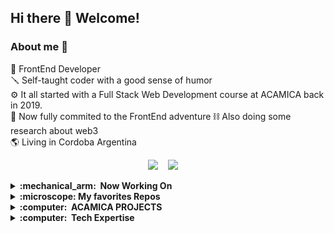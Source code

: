 ## Hi there 👋  Welcome!

### About me :mate:

:telescope: FrontEnd Developer  
:screwdriver: Self-taught coder with a good sense of humor  
:gear: It all started with a Full Stack Web Development course at ACAMICA back in 2019.  
:toolbox: Now fully commited to the FrontEnd adventure
:chains: Also doing some research about web3  
:earth_americas: Living in Cordoba Argentina  

<p align="center">
  <a href="mailto:lucasjosealonso@gmail.com"><img src="https://img.shields.io/badge/gmail-%23D14836.svg?&style=for-the-badge&logo=gmail&logoColor=white" /></a>&nbsp;&nbsp;&nbsp;&nbsp;<a href="https://www.linkedin.com/in/lucas-alonso-50a23b1a8/"><img src="https://img.shields.io/badge/linkedin-%230077B5.svg?&style=for-the-badge&logo=linkedin&logoColor=white" /></a>&nbsp;&nbsp;&nbsp;&nbsp;

  <details>
  <summary><b>:mechanical_arm: 	&nbsp;Now Working On</b></summary>
  <br/>
    <a href="https://github.com/lucasAlonso/rumboFijoBackend">:compass: BACKEND NODE RUMBO FIJO APP </a><b> <br/>
    
  </details>
  
<details>
  <summary><b>:microscope:&nbsp;My favorites Repos</b></summary>
  <br/>
    <a href="https://github.com/lucasAlonso/react-petbot">:dog: Petbot </a><b> <br/>
    <a href="https://github.com/lucasAlonso/panelProBack">:compass: CRUD for surveyor jobs </a><b><br/>
    <a href="https://github.com/lucasAlonso/apiFoodBackend">:motor_scooter:  RESTFUL API </a><b><br/>
    <a href="https://github.com/lucasAlonso/juaniChallenge">:receipt: Web3 Challenge </a><b><br/>
  </details>
  
  <details>
  <summary><b>:computer: &nbsp;ACAMICA PROJECTS</b></summary>
  <summary><b>:star_struck:&nbsp;My Acamica's Web Dev projects</b></summary>
  <br/>
    <a href="https://github.com/lucasAlonso/acamicaPodcast">:chopsticks: Landing Page using HTML + CSS only </a><b> <br/>
    <a href="https://github.com/lucasAlonso/gifOsAcamica">:hourglass:  first Js project</a><b><br/>
    <a href="https://github.com/lucasAlonso/apiFoodBackend">:motor_scooter:  RESTFUL API </a><b><br/>
    
  </details>
  
  <details>
  <summary><b>:computer: &nbsp;Tech Expertise</b></summary>  
    
  <br/>


![HTML5](https://img.shields.io/badge/HTML5-E34F26.svg?&style=flat&logo=html5&logoColor=white)&nbsp;
![CSS3](https://img.shields.io/badge/CSS3-%231572B6.svg?&style=flat&logo=css3&logoColor=white)&nbsp;
![JavaScript](https://img.shields.io/badge/JAVASCRIPT-323330.svg?&style=flat&logo=javascript&logoColor=%23F7DF1E)&nbsp;
![React](https://img.shields.io/badge/REACT-323330.svg?&style=flat&logo=javascript&logoColor=%23F7DF1E)&nbsp;
![Git](https://img.shields.io/badge/GIT-%23F05033.svg?&style=flat&logo=git&logoColor=white)&nbsp;  
![GitHub](https://img.shields.io/badge/GITHUB-%23121011.svg?&style=flat&logo=github&logoColor=white)&nbsp;
![Docker](https://img.shields.io/badge/DOCKER-2496ED.svg?&style=flat&logo=docker&logoColor=white)&nbsp;
![Postgres](https://img.shields.io/badge/POSTGRES-%23316192.svg?&style=flat&logo=postgresql&logoColor=white)  
![MySQL](https://img.shields.io/badge/MARIADB-4479A1.svg?&style=flat&logo=mariadb&logoColor=white)
![SQLite](https://img.shields.io/badge/SQLITE-003B57.svg?&style=flat&logo=sqlite&logoColor=white)
![REST API](https://img.shields.io/badge/REST-02569B.svg?&style=flat&logo=rest&logoColor=white)&nbsp;
![LINUX](https://img.shields.io/badge/LINUX-FCC624?style=flat-square&logo=linux&logoColor=black)
![VSCode](https://img.shields.io/badge/VSCODE-007ACC.svg?&style=flat&logo=visual-studio-code)&nbsp;


</details>

